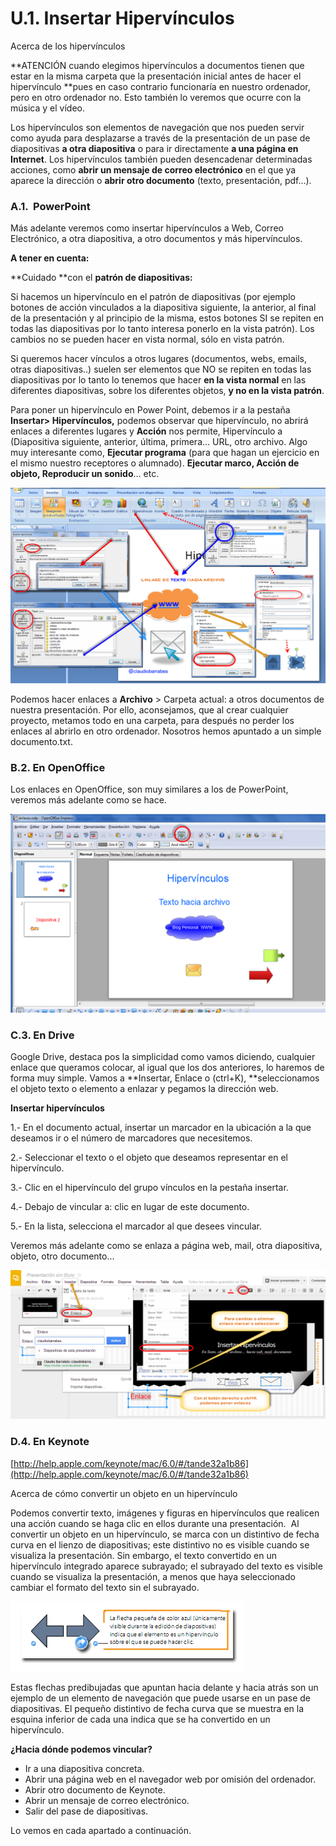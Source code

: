 # U.1. Insertar Hipervínculos

Acerca de los hipervínculos

**ATENCIÓN cuando elegimos hipervínculos a documentos tienen que estar en la misma carpeta que la presentación inicial antes de hacer el hipervínculo **pues en caso contrario funcionaría en nuestro ordenador, pero en otro ordenador no. Esto también lo veremos que ocurre con la música y el vídeo.

Los hipervínculos son elementos de navegación que nos pueden servir como ayuda para desplazarse a través de la presentación de un pase de diapositivas **a otra diapositiva** o para ir directamente **a una página en Internet**. Los hipervínculos también pueden desencadenar determinadas acciones, como **abrir un mensaje de correo electrónico** en el que ya aparece la dirección o **abrir otro documento** (texto, presentación, pdf...).

### **A.1.  PowerPoint**

Más adelante veremos como insertar hipervínculos a Web, Correo Electrónico, a otra diapositiva, a otro documentos y más hipervínculos.

**A tener en cuenta:**

**Cuidado **con el **patrón de diapositivas:**

Si hacemos un hipervínculo en el patrón de diapositivas (por ejemplo botones de acción vinculados a la diapositiva siguiente, la anterior, al final de la presentación y al principio de la misma, estos botones SI se repiten en todas las diapositivas por lo tanto interesa ponerlo en la vista patrón). Los cambios no se pueden hacer en vista normal, sólo en vista patrón.

Si queremos hacer vínculos a otros lugares (documentos, webs, emails, otras diapositivas..) suelen ser elementos que NO se repiten en todas las diapositivas por lo tanto lo tenemos que hacer **en la vista normal** en las diferentes diapositivas, sobre los diferentes objetos, **y no en la vista patrón**.

Para poner un hipervínculo en Power Point, debemos ir a la pestaña **Insertar> Hipervínculos,** podemos observar que hipervínculo, no abrirá enlaces a diferentes lugares y **Acción** nos permite, Hipervínculo a (Diapositiva siguiente, anterior, última, primera… URL, otro archivo. Algo muy interesante como, **Ejecutar programa** (para que hagan un ejercicio en el mismo nuestro receptores o alumnado). **Ejecutar marco, Acción de objeto, Reproducir un sonido**… etc.


![Insertar Hipervículo en Powerpoint](img/enlacesppt.png "Enlaces en Powerpoint")






Podemos hacer enlaces a **Archivo** \> Carpeta actual: a otros documentos de nuestra presentación. Por ello, aconsejamos, que al crear cualquier proyecto, metamos todo en una carpeta, para después no perder los enlaces al abrirlo en otro ordenador. Nosotros hemos apuntado a un simple documento.txt.

### **B.2. En OpenOffice**

Los enlaces en OpenOffice, son muy similares a los de PowerPoint, veremos más adelante como se hace.


![Enlaces OpenOffice](img/enlacesopenoff.png "Enlaces OpenOffice")






### **C.3. En Drive**

Google Drive, destaca pos la simplicidad como vamos diciendo, cualquier enlace que queramos colocar, al igual que los dos anteriores, lo haremos de forma muy simple. Vamos a **Insertar, Enlace o (ctrl+K), **seleccionamos el objeto texto o elemento a enlazar y pegamos la dirección web.

**Insertar hipervínculos**

1.- En el documento actual, insertar un marcador en la ubicación a la que deseamos ir o el número de marcadores que necesitemos.

2.- Seleccionar el texto o el objeto que deseamos representar en el hipervínculo.

3.- Clic en el hipervínculo del grupo vínculos en la pestaña insertar.

4.- Debajo de vincular a: clic en lugar de este documento.

5.- En la lista, selecciona el marcador al que desees vincular.

Veremos más adelante como se enlaza a página web, mail, otra diapositiva, objeto, otro documento...


![Poner enlaces en Google Drive](img/ponerenlaces_en_drive.png "Enlaces en Drive Presentaciones")






### **D.4. En Keynote**

[http://help.apple.com/keynote/mac/6.0/#/tande32a1b86](http://help.apple.com/keynote/mac/6.0/#/tande32a1b86)

Acerca de cómo convertir un objeto en un hipervínculo

Podemos convertir texto, imágenes y figuras en hipervínculos que realicen una acción cuando se haga clic en ellos durante una presentación.  Al convertir un objeto en un hipervínculo, se marca con un distintivo de fecha curva en el lienzo de diapositivas; este distintivo no es visible cuando se visualiza la presentación. Sin embargo, el texto convertido en un hipervínculo integrado aparece subrayado; el subrayado del texto es visible cuando se visualiza la presentación, a menos que haya seleccionado cambiar el formato del texto sin el subrayado.


![Enlaces Keynote Apple retocada, montaje pantalla captura programa](img/enlaceskeynote.png)


Estas flechas predibujadas que apuntan hacia delante y hacia atrás son un ejemplo de un elemento de navegación que puede usarse en un pase de diapositivas. El pequeño distintivo de fecha curva que se muestra en la esquina inferior de cada una indica que se ha convertido en un hipervínculo.

**¿Hacia dónde podemos vincular?**

*   Ir a una diapositiva concreta.  
*   Abrir una página web en el navegador web por omisión del ordenador.
*   Abrir otro documento de Keynote.
*   Abrir un mensaje de correo electrónico.
*   Salir del pase de diapositivas.

Lo vemos en cada apartado a continuación.

